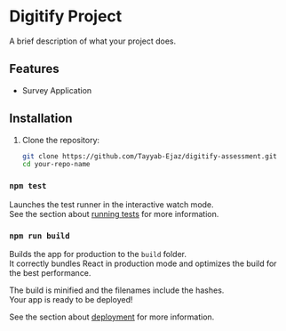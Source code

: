 # Digitify Project

A brief description of what your project does.

## Features

- Survey Application

## Installation

1. Clone the repository:

   ```bash
   git clone https://github.com/Tayyab-Ejaz/digitify-assessment.git
   cd your-repo-name


### `npm test`

Launches the test runner in the interactive watch mode.\
See the section about [running tests](https://facebook.github.io/create-react-app/docs/running-tests) for more information.

### `npm run build`

Builds the app for production to the `build` folder.\
It correctly bundles React in production mode and optimizes the build for the best performance.

The build is minified and the filenames include the hashes.\
Your app is ready to be deployed!

See the section about [deployment](https://facebook.github.io/create-react-app/docs/deployment) for more information.
